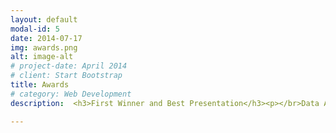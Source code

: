 ```yaml
---
layout: default
modal-id: 5
date: 2014-07-17
img: awards.png
alt: image-alt
# project-date: April 2014
# client: Start Bootstrap
title: Awards
# category: Web Development
description:  <h3>First Winner and Best Presentation</h3><p></br>Data Analysis Competition (DAC) is a competition of data analysis for Southeast Asia's college students, which the competition is one of sub events in Pekan Raya Statistika. Some abroad university from Cambodia and Laos came to Indonesia to join the semifinal round. In the elimination and semifinal round, we did some analysis and making prediction using the data given by the committee. As in the final round, we have to present our analysis result in front of the judges and all of the participants. There are ~250 teams participate this competition. <a href="https://www.prs-its.com/dac"> [Read more about the competition]</a> </br></br> <img src="img/portfolio/awards/dac.png" class="img-responsive img-centered" alt="{{ post.alt }}"></br></p> <h3>First Winner</h3><p></br>C-Compiler Data Mining competition is held by Compute Science Department at Universitas Gadjah Mada. Given a data set, the participants have to create a predictive modeling and explain the result in front of the judges. The winner is considered by the solution and also the model perfomance (high accuracy or low loss). <a href="https://cs.ugm.ac.id/tag/c-compiler/"> [Read more about the competition]</a></br></br></p> 

---
```

